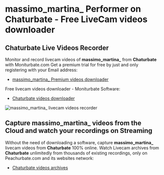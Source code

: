# massimo_martina_ Performer on Chaturbate - Free LiveCam videos downloader

## Chaturbate Live Videos Recorder

Monitor and record livecam videos of **massimo_martina_** from **Chaturbate** with Moniturbate.com
Get a premium trial for free by just and only registering with your Email address:
* [massimo_martina_ Premium videos downloader](https://moniturbate.com/request-demo-licence-key.html)

Free livecam videos downloader - Moniturbate Software:
* [Chaturbate videos downloader](https://moniturbate.com/moniturbate-download-software.html)

![massimo_martina_ livecam videos recorder](https://peachurnet.com/templates/moniturbate-software.png)


## Capture massimo_martina_ videos from the Cloud and watch your recordings on Streaming

Without the need of downloading a software, capture **massimo_martina_** livecam videos from **Chaturbate** 100% online.
Watch Livecam archives from **Chaturbate** unlimitedly from thousands of existing recordings, only on Peachurbate.com and its websites network:
* [Chaturbate videos archives](https://peachurnet.com/)